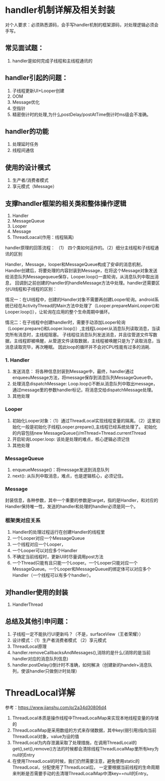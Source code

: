 # handler机制详解及相关封装

对个人要求：必须熟悉源码，会手写handler机制的框架源码，对处理逻辑必须会手写。

## 常见面试题：

1. handler是如何完成子线程和主线程通讯的

## handler引起的问题：
   
1. 子线程更新UI+Looper创建
2. OOM
3. Message优化
4. 空指针
5. 精密倒计时的处理,为什么postDelay/postAtTime倒计时ms级会不准确。

## handler的功能

1. 处理延时任务
2. 线程间通信

## 使用的设计模式

1. 生产者/消费者模式
2. 享元模式（Message）

## 支撑handler框架的相关类和整体操作逻辑

1. Handler
2. MessageQueue
3. Looper
4. Message
5. ThreadLoacal(作用：线程隔离)

handler原理的回答流程：
（1） 四个类如何运作的。（2）细分主线程和子线程通讯的区别

Handler，Message，looper和MessageQueue构成了安卓的消息机制，Handler创建后，将要处理的内容封装到Message，在将这个Message对象发送给消息队列Messagequeue保存，Looper.loop()一直轮询，从消息队列中取出消息，
回调到之前创建的handler的handleMessage方法中处理。handler还需要区分UI线程和子线程的区别：

情况一：在UI线程中，创建的Handler对象不需要再创建Looper轮询。android系统已经在ActivityThread的Main方法中处理了（Looper.prepareMainLooper()和Looper.loop()），让轮询在应用的整个生命周期中循环。

情况二：在子线程中创建handler时，需要手动添加Looper轮询（Looper.prepare()和Looper.loop()）,主线程Looper从消息队列读取消息，当读完所有消息时，主线程阻塞。
子线程往消息队列发送消息，并且往管道文件写数据，主线程即被唤醒，从管道文件读取数据，主线程被唤醒只是为了读取消息，当消息读取完毕，再次睡眠。
因此loop的循环并不会对CPU性能有过多的消耗.


### 1. Handler
1. 发送消息： 将各种信息封装到Message中，最终，handler通过enqueeuMessage方法，将message保存到消息队列MessageQueue中。
2. 处理消息dispatchMessage: Loop.loop()不断从消息队列中取出message，通过message里的参数handler标记，将消息交给dispatchMessage处理。
3. 其他处理

### Looper
1. 初始化Looper对象：（1）通过ThreadLocal实现线程变量的隔离。（2）这里初始化一般是初始化子线程Looper.prepare(),主线程已经系统处理了。
    初始化的内容包括new MessageQueue()/mThread=Thread.currentThread
2. 开启轮询Looper.loop: 该处是处理的难点，核心逻辑必须记住
3. 其他处理

### MessageQueue
1. enqueueMessage()：将message发送到消息队列
2. next(): 从队列中取消息，难点，也是逻辑核心，必须记住。

### Message
封装信息，各种参数，其中一个重要的参数是target，指的是Handler，和对应的Handler保持唯一性，发送的handler和处理的handler必须是同一个。


### 框架类对应关系

1. Handler的处理过程运行在创建Handler的线程里
2.  一个Looper对应一个MessageQueue
3. 一个线程对应一个Looper，
4. 一个Looper可以对应多个Handler
5. 不确定当前线程时，更新UI时尽量调用post方法
6. 一个Thread只能有且只能一个Looper。一个Looper只能对应一个MessageQueue。一个Looper和MessageQueue的绑定体可以对应多个Handler（一个线程可以有多个handler）。

## 对handler使用的封装
1. HandlerThread




## 总结及其他引申问题：
1. 子线程一定不能执行UI更新吗？（不是，surfaceView（王者荣耀））
2. 设计模式：（1）生产者消费者模式 （2）享元模式
3. ThreadLocal原理
4. handler.removeCallbacksAndMessages(),消除的是什么(消除的是当前handler对应的消息队列信息)
5. handler.postDelay()倒计时不准确，如何解决（创建新的handelr+消息队列，使该handler只做倒计时处理）
# ThreadLocal详解

参考：https://www.jianshu.com/p/2a34d30806d4

1. ThreadLocal本质是操作线程中ThreadLocalMap来实现本地线程变量的存储的
2. ThreadLocalMap是采用数组的方式来存储数据，其中key(弱引用)指向当前ThreadLocal对象，value为设的值
3. ThreadLocal为内存泄漏采取了处理措施，在调用ThreadLocal的get(),set(),remove()方法的时候都会清除线程ThreadLocalMap里所有key为null的Entry
4. 在使用ThreadLocal的时候，我们仍然需要注意，避免使用static的ThreadLocal，分配使用了ThreadLocal后，
一定要根据当前线程的生命周期来判断是否需要手动的去清理ThreadLocalMap中清key==null的Entry。



